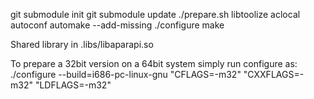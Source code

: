 git submodule init
git submodule update
./prepare.sh
libtoolize
aclocal
autoconf
automake --add-missing
./configure
make

Shared library in .libs/libaparapi.so

To prepare a 32bit version on a 64bit system simply run configure as:
./configure --build=i686-pc-linux-gnu "CFLAGS=-m32" "CXXFLAGS=-m32" "LDFLAGS=-m32"
